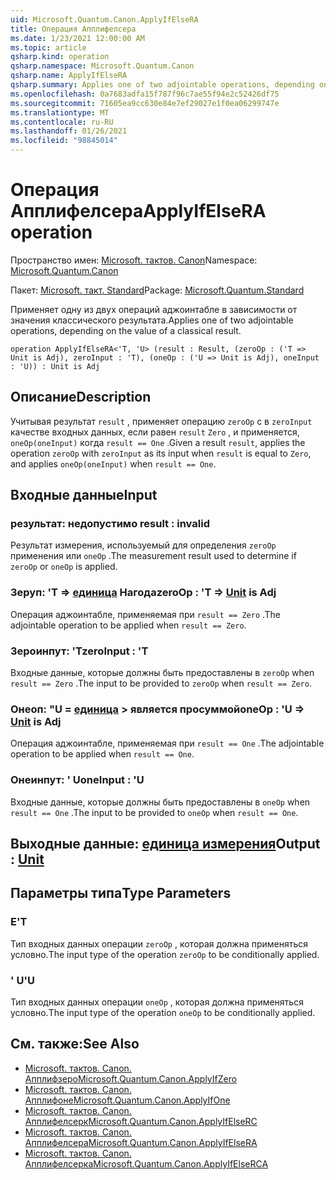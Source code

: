 ```yaml
---
uid: Microsoft.Quantum.Canon.ApplyIfElseRA
title: Операция Апплифелсера
ms.date: 1/23/2021 12:00:00 AM
ms.topic: article
qsharp.kind: operation
qsharp.namespace: Microsoft.Quantum.Canon
qsharp.name: ApplyIfElseRA
qsharp.summary: Applies one of two adjointable operations, depending on the value of a classical result.
ms.openlocfilehash: 0a7683adfa15f787f96c7ae55f94e2c52426df75
ms.sourcegitcommit: 71605ea9cc630e84e7ef29027e1f0ea06299747e
ms.translationtype: MT
ms.contentlocale: ru-RU
ms.lasthandoff: 01/26/2021
ms.locfileid: "98845014"
---
```

# <a name="applyifelsera-operation"></a><span data-ttu-id="c648b-102">Операция Апплифелсера</span><span class="sxs-lookup"><span data-stu-id="c648b-102">ApplyIfElseRA operation</span></span>

<span data-ttu-id="c648b-103">Пространство имен: [Microsoft. тактов. Canon](xref:Microsoft.Quantum.Canon)</span><span class="sxs-lookup"><span data-stu-id="c648b-103">Namespace: [Microsoft.Quantum.Canon](xref:Microsoft.Quantum.Canon)</span></span>

<span data-ttu-id="c648b-104">Пакет: [Microsoft. такт. Standard](https://nuget.org/packages/Microsoft.Quantum.Standard)</span><span class="sxs-lookup"><span data-stu-id="c648b-104">Package: [Microsoft.Quantum.Standard](https://nuget.org/packages/Microsoft.Quantum.Standard)</span></span>


<span data-ttu-id="c648b-105">Применяет одну из двух операций аджоинтабле в зависимости от значения классического результата.</span><span class="sxs-lookup"><span data-stu-id="c648b-105">Applies one of two adjointable operations, depending on the value of a classical result.</span></span>

```qsharp
operation ApplyIfElseRA<'T, 'U> (result : Result, (zeroOp : ('T => Unit is Adj), zeroInput : 'T), (oneOp : ('U => Unit is Adj), oneInput : 'U)) : Unit is Adj
```


## <a name="description"></a><span data-ttu-id="c648b-106">Описание</span><span class="sxs-lookup"><span data-stu-id="c648b-106">Description</span></span>

<span data-ttu-id="c648b-107">Учитывая результат `result` , применяет операцию `zeroOp` с в `zeroInput` качестве входных данных, если равен `result` `Zero` , и применяется, `oneOp(oneInput)` когда `result == One` .</span><span class="sxs-lookup"><span data-stu-id="c648b-107">Given a result `result`, applies the operation `zeroOp` with `zeroInput` as its input when `result` is equal to `Zero`, and applies `oneOp(oneInput)` when `result == One`.</span></span>

## <a name="input"></a><span data-ttu-id="c648b-108">Входные данные</span><span class="sxs-lookup"><span data-stu-id="c648b-108">Input</span></span>

### <a name="result--__invalidresult__"></a><span data-ttu-id="c648b-109">результат: __недопустимо <Result>__</span><span class="sxs-lookup"><span data-stu-id="c648b-109">result : __invalid<Result>__</span></span>

<span data-ttu-id="c648b-110">Результат измерения, используемый для определения `zeroOp` применения или `oneOp` .</span><span class="sxs-lookup"><span data-stu-id="c648b-110">The measurement result used to determine if `zeroOp` or `oneOp` is applied.</span></span>


### <a name="zeroop--t--unit--is-adj"></a><span data-ttu-id="c648b-111">Зеруп: 'T => [единица](xref:microsoft.quantum.lang-ref.unit)  Нагода</span><span class="sxs-lookup"><span data-stu-id="c648b-111">zeroOp : 'T => [Unit](xref:microsoft.quantum.lang-ref.unit)  is Adj</span></span>

<span data-ttu-id="c648b-112">Операция аджоинтабле, применяемая при `result == Zero` .</span><span class="sxs-lookup"><span data-stu-id="c648b-112">The adjointable operation to be applied when `result == Zero`.</span></span>


### <a name="zeroinput--t"></a><span data-ttu-id="c648b-113">Зероинпут: 'T</span><span class="sxs-lookup"><span data-stu-id="c648b-113">zeroInput : 'T</span></span>

<span data-ttu-id="c648b-114">Входные данные, которые должны быть предоставлены в `zeroOp` when `result == Zero` .</span><span class="sxs-lookup"><span data-stu-id="c648b-114">The input to be provided to `zeroOp` when `result == Zero`.</span></span>


### <a name="oneop--u--unit--is-adj"></a><span data-ttu-id="c648b-115">Онеоп: "U = [единица](xref:microsoft.quantum.lang-ref.unit) > является просуммой</span><span class="sxs-lookup"><span data-stu-id="c648b-115">oneOp : 'U => [Unit](xref:microsoft.quantum.lang-ref.unit)  is Adj</span></span>

<span data-ttu-id="c648b-116">Операция аджоинтабле, применяемая при `result == One` .</span><span class="sxs-lookup"><span data-stu-id="c648b-116">The adjointable operation to be applied when `result == One`.</span></span>


### <a name="oneinput--u"></a><span data-ttu-id="c648b-117">Онеинпут: ' U</span><span class="sxs-lookup"><span data-stu-id="c648b-117">oneInput : 'U</span></span>

<span data-ttu-id="c648b-118">Входные данные, которые должны быть предоставлены в `oneOp` when `result == One` .</span><span class="sxs-lookup"><span data-stu-id="c648b-118">The input to be provided to `oneOp` when `result == One`.</span></span>



## <a name="output--unit"></a><span data-ttu-id="c648b-119">Выходные данные: [единица измерения](xref:microsoft.quantum.lang-ref.unit)</span><span class="sxs-lookup"><span data-stu-id="c648b-119">Output : [Unit](xref:microsoft.quantum.lang-ref.unit)</span></span>



## <a name="type-parameters"></a><span data-ttu-id="c648b-120">Параметры типа</span><span class="sxs-lookup"><span data-stu-id="c648b-120">Type Parameters</span></span>

### <a name="t"></a><span data-ttu-id="c648b-121">Е</span><span class="sxs-lookup"><span data-stu-id="c648b-121">'T</span></span>

<span data-ttu-id="c648b-122">Тип входных данных операции `zeroOp` , которая должна применяться условно.</span><span class="sxs-lookup"><span data-stu-id="c648b-122">The input type of the operation `zeroOp` to be conditionally applied.</span></span>
### <a name="u"></a><span data-ttu-id="c648b-123">' U</span><span class="sxs-lookup"><span data-stu-id="c648b-123">'U</span></span>

<span data-ttu-id="c648b-124">Тип входных данных операции `oneOp` , которая должна применяться условно.</span><span class="sxs-lookup"><span data-stu-id="c648b-124">The input type of the operation `oneOp` to be conditionally applied.</span></span>

## <a name="see-also"></a><span data-ttu-id="c648b-125">См. также:</span><span class="sxs-lookup"><span data-stu-id="c648b-125">See Also</span></span>

- [<span data-ttu-id="c648b-126">Microsoft. тактов. Canon. Апплифзеро</span><span class="sxs-lookup"><span data-stu-id="c648b-126">Microsoft.Quantum.Canon.ApplyIfZero</span></span>](xref:Microsoft.Quantum.Canon.ApplyIfZero)
- [<span data-ttu-id="c648b-127">Microsoft. тактов. Canon. Апплифоне</span><span class="sxs-lookup"><span data-stu-id="c648b-127">Microsoft.Quantum.Canon.ApplyIfOne</span></span>](xref:Microsoft.Quantum.Canon.ApplyIfOne)
- [<span data-ttu-id="c648b-128">Microsoft. тактов. Canon. Апплифелсерк</span><span class="sxs-lookup"><span data-stu-id="c648b-128">Microsoft.Quantum.Canon.ApplyIfElseRC</span></span>](xref:Microsoft.Quantum.Canon.ApplyIfElseRC)
- [<span data-ttu-id="c648b-129">Microsoft. тактов. Canon. Апплифелсера</span><span class="sxs-lookup"><span data-stu-id="c648b-129">Microsoft.Quantum.Canon.ApplyIfElseRA</span></span>](xref:Microsoft.Quantum.Canon.ApplyIfElseRA)
- [<span data-ttu-id="c648b-130">Microsoft. тактов. Canon. Апплифелсерка</span><span class="sxs-lookup"><span data-stu-id="c648b-130">Microsoft.Quantum.Canon.ApplyIfElseRCA</span></span>](xref:Microsoft.Quantum.Canon.ApplyIfElseRCA)